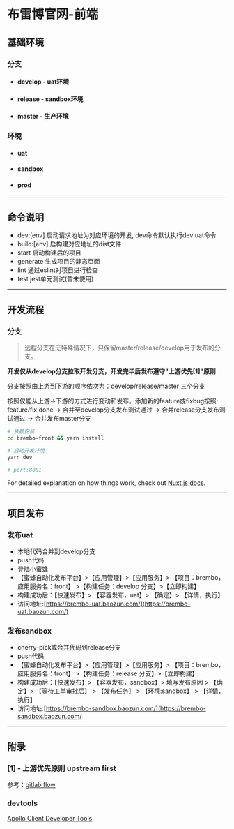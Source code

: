 # 布雷博官网-前端


## 基础环境

### 分支

- #### develop - uat环境
- #### release - sandbox环境
- #### master - 生产环境

### 环境

- #### uat
- #### sandbox 
- #### prod
---

## 命令说明

- dev:[env] 启动请求地址为对应环境的开发, dev命令默认执行dev:uat命令
- build:[env] 启构建对应地址的dist文件
- start 启动构建后的项目
- generate 生成项目的静态页面
- lint 通过eslint对项目进行检查
- test jest单元测试(暂未使用)

---

## 开发流程

### 分支

> 远程分支在无特殊情况下，只保留master/release/develop用于发布的分支。

**开发仅从develop分支拉取开发分支，开发完毕后发布遵守"上游优先[1]"原则**

分支按照由上游到下游的顺序依次为：develop/release/master 三个分支

按照仅能从上游->下游的方式进行变动和发布。添加新的feature或fixbug按照: feature/fix done -> 合并至develop分支发布测试通过 -> 合并release分支发布测试通过 -> 合并发布master分支


```bash
# 依赖安装
cd brembo-front && yarn install

# 启动开发环境
yarn dev

# port:8081
```


For detailed explanation on how things work, check out [Nuxt.js docs](https://nuxtjs.org).

---

## 项目发布

### 发布uat

- 本地代码合并到develop分支
- push代码
- 登陆[小蜜蜂](http://bee.baozun.com)
- 【蜜蜂自动化发布平台】>【应用管理】>【应用服务】> 【项目：brembo，应用服务名：front】 >【构建任务：develop 分支】>【立即构建】
- 构建成功后：【快速发布】> 【容器发布，uat】> 【确定】> 【详情，执行】
- 访问地址:[https://brembo-uat.baozun.com/](https://brembo-uat.baozun.com/)

### 发布sandbox

- cherry-pick或合并代码到release分支
- push代码
- 【蜜蜂自动化发布平台】>【应用管理】>【应用服务】> 【项目：brembo，应用服务名：front】 >【构建任务：release 分支】>【立即构建】
- 构建成功后：【快速发布】> 【容器发布，sandbox】> 填写发布原因 > 【确定】> 【等待工单审批后】 > 【发布任务】 > 【环境:sandbox】 > 【详情，执行】
- 访问地址:[https://brembo-sandbox.baozun.com/](https://brembo-sandbox.baozun.com/
  

---
## 附录

### [1] - 上游优先原则 upstream first

参考：[gitlab flow](https://docs.gitlab.com/ee/topics/gitlab_flow.html#production-branch-with-gitlab-flow)


### devtools

[Apollo Client Developer Tools](https://chrome.google.com/webstore/detail/apollo-client-developer-t/jdkknkkbebbapilgoeccciglkfbmbnfm)